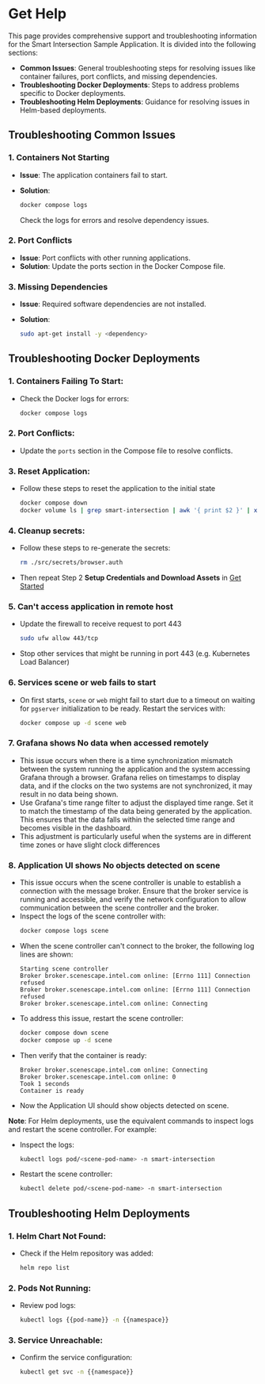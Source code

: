 # Get Help

This page provides comprehensive support and troubleshooting information for the Smart Intersection Sample Application. It is divided into the following sections:

  - **Common Issues**: General troubleshooting steps for resolving issues like container failures, port conflicts, and missing dependencies.
  - **Troubleshooting Docker Deployments**: Steps to address problems specific to Docker deployments.
  - **Troubleshooting Helm Deployments**: Guidance for resolving issues in Helm-based deployments.

## Troubleshooting Common Issues

### 1. Containers Not Starting
- **Issue**: The application containers fail to start.
- **Solution**:

  ```bash
  docker compose logs
  ```
  Check the logs for errors and resolve dependency issues.

### 2. Port Conflicts
- **Issue**: Port conflicts with other running applications.
- **Solution**: Update the ports section in the Docker Compose file.

### 3. Missing Dependencies
- **Issue**: Required software dependencies are not installed.
- **Solution**:

  ```bash
  sudo apt-get install -y <dependency>
  ```

## Troubleshooting Docker Deployments

### 1. Containers Failing To Start:
   - Check the Docker logs for errors:
     ```bash
     docker compose logs
     ```
### 2. Port Conflicts:
   - Update the `ports` section in the Compose file to resolve conflicts.
### 3. Reset Application:
   - Follow these steps to reset the application to the initial state
     ```bash
     docker compose down
     docker volume ls | grep smart-intersection | awk '{ print $2 }' | xargs docker volume rm
     ```
### 4. Cleanup secrets:
   - Follow these steps to re-generate the secrets:
     ```bash
     rm ./src/secrets/browser.auth
     ```
   - Then repeat Step 2 **Setup Credentials and Download Assets** in [Get Started](./get-started.md)
### 5. Can't access application in remote host
   - Update the firewall to receive request to port 443
     ```bash
     sudo ufw allow 443/tcp
     ```
   - Stop other services that might be running in port 443 (e.g. Kubernetes Load Balancer)
### 6. Services scene or web fails to start
   - On first starts, `scene` or `web` might fail to start due to a timeout on waiting for `pgserver` initialization to be ready. Restart the services with:
     ```bash
     docker compose up -d scene web
     ```
### 7. Grafana shows No data when accessed remotely
   - This issue occurs when there is a time synchronization mismatch between the system running the application and the system accessing Grafana through a browser. Grafana relies on timestamps to display data, and if the clocks on the two systems are not synchronized, it may result in no data being shown.
   - Use Grafana's time range filter to adjust the displayed time range. Set it to match the timestamp of the data being generated by the application. This ensures that the data falls within the selected time range and becomes visible in the dashboard.
   - This adjustment is particularly useful when the systems are in different time zones or have slight clock differences
### 8. Application UI shows No objects detected on scene
  - This issue occurs when the scene controller is unable to establish a connection with the message broker. Ensure that the broker service is running and accessible, and verify the network configuration to allow communication between the scene controller and the broker.
  - Inspect the logs of the scene controller with:
    ```bash
    docker compose logs scene
    ```
  - When the scene controller can't connect to the broker, the following log lines are shown:
    ```
    Starting scene controller
    Broker broker.scenescape.intel.com online: [Errno 111] Connection refused
    Broker broker.scenescape.intel.com online: [Errno 111] Connection refused
    Broker broker.scenescape.intel.com online: Connecting
    ```
  - To address this issue, restart the scene controller:
    ```bash
    docker compose down scene
    docker compose up -d scene
    ```
  - Then verify that the container is ready:
    ```
    Broker broker.scenescape.intel.com online: Connecting
    Broker broker.scenescape.intel.com online: 0
    Took 1 seconds
    Container is ready
    ```
  - Now the Application UI should show objects detected on scene.

  **Note**: For Helm deployments, use the equivalent commands to inspect logs and restart the scene controller. For example:
  
  - Inspect the logs:
    ```bash
    kubectl logs pod/<scene-pod-name> -n smart-intersection
    ```
  - Restart the scene controller:
    ```bash
    kubectl delete pod/<scene-pod-name> -n smart-intersection
    ```

## Troubleshooting Helm Deployments

### 1. Helm Chart Not Found:

   - Check if the Helm repository was added:

     ```bash
     helm repo list
     ```

### 2. Pods Not Running:

   - Review pod logs:

     ```bash
     kubectl logs {{pod-name}} -n {{namespace}}
     ```

### 3. Service Unreachable:

   - Confirm the service configuration:

     ```bash
     kubectl get svc -n {{namespace}}
     ```

<!--
## Support
- **Developer Forum**: Join the community forum
- **Contact Support**: [Support Page](#)
-->
